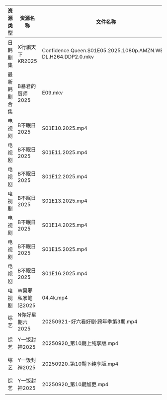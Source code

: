 | 资源类型   | 资源名称        | 文件名称                                                           | 分享链接                                 | 更新时间                |
| ------ | ----------- | -------------------------------------------------------------- | ------------------------------------ | ------------------- |
| 日韩剧集   | X行骗天下KR2025 | Confidence.Queen.S01E05.2025.1080p.AMZN.WEB-DL.H264.DDP2.0.mkv | https://pan.quark.cn/s/463fe5d8abf1  | 2025-09-21 01:22:15 |
| 最新韩剧合集 | B暴君的厨师2025  | E09.mkv                                                        | https://www.alipan.com/s/VeyARgABVY7 | 2025-09-21 09:58:35 |
| 电视剧    | B不眠日2025    | S01E10.2025.mp4                                                | https://www.alipan.com/s/pdo1SVYHJq1 | 2025-09-21 09:58:26 |
| 电视剧    | B不眠日2025    | S01E11.2025.mp4                                                | https://www.alipan.com/s/pdo1SVYHJq1 | 2025-09-21 09:58:26 |
| 电视剧    | B不眠日2025    | S01E12.2025.mp4                                                | https://www.alipan.com/s/pdo1SVYHJq1 | 2025-09-21 15:58:28 |
| 电视剧    | B不眠日2025    | S01E13.2025.mp4                                                | https://www.alipan.com/s/pdo1SVYHJq1 | 2025-09-21 15:58:27 |
| 电视剧    | B不眠日2025    | S01E14.2025.mp4                                                | https://www.alipan.com/s/pdo1SVYHJq1 | 2025-09-21 15:58:27 |
| 电视剧    | B不眠日2025    | S01E15.2025.mp4                                                | https://www.alipan.com/s/pdo1SVYHJq1 | 2025-09-21 15:58:26 |
| 电视剧    | B不眠日2025    | S01E16.2025.mp4                                                | https://www.alipan.com/s/pdo1SVYHJq1 | 2025-09-21 15:58:25 |
| 电视剧    | W吴邪私家笔记2025 | 04.4k.mp4                                                      | https://pan.quark.cn/s/05e6a76ecfd0  | 2025-09-21 01:20:38 |
| 综艺     | N你好星期六2025  | 20250921-好六看好剧·跨年季第3期.mp4                                      | https://www.alipan.com/s/nvuMvPrHLGa | 2025-09-21 13:59:33 |
| 综艺     | Y一饭封神2025   | 20250920_第10期上纯享版.mp4                                          | https://www.alipan.com/s/w4Qpfj6YdVw | 2025-09-21 09:59:48 |
| 综艺     | Y一饭封神2025   | 20250920_第10期下纯享版.mp4                                          | https://www.alipan.com/s/w4Qpfj6YdVw | 2025-09-21 09:59:48 |
| 综艺     | Y一饭封神2025   | 20250920_第10期加更.mp4                                            | https://www.alipan.com/s/w4Qpfj6YdVw | 2025-09-21 09:59:47 |
